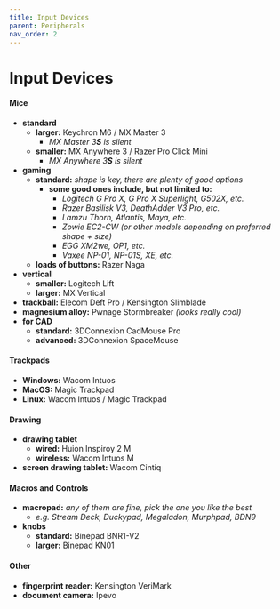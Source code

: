 ```yaml
---
title: Input Devices
parent: Peripherals
nav_order: 2
---
```

# Input Devices

#### Mice

- **standard**
	- **larger:** Keychron M6 / MX Master 3
		- *MX Master 3**S** is silent*
	- **smaller:** MX Anywhere 3 / Razer Pro Click Mini
		- *MX Anywhere 3**S** is silent*
- **gaming** 
	- **standard:** *shape is key, there are plenty of good options*
		- **some good ones include, but not limited to:**
			- *Logitech G Pro X, G Pro X Superlight, G502X, etc.*
			- *Razer Basilisk V3, DeathAdder V3 Pro, etc.*
			- *Lamzu Thorn, Atlantis, Maya, etc.*
			- *Zowie EC2-CW (or other models depending on preferred shape + size)*
			- *EGG XM2we, OP1, etc.*
			- *Vaxee NP-01, NP-01S, XE, etc.*
	- **loads of buttons:** Razer Naga
- **vertical** 
	- **smaller:** Logitech Lift
	- **larger:** MX Vertical
- **trackball:** Elecom Deft Pro / Kensington Slimblade
- **magnesium alloy:** Pwnage Stormbreaker *(looks really cool)*
- **for CAD**
	- **standard:** 3DConnexion CadMouse Pro
	- **advanced:** 3DConnexion SpaceMouse

#### Trackpads

- **Windows:** Wacom Intuos
- **MacOS:** Magic Trackpad
- **Linux:** Wacom Intuos / Magic Trackpad

#### Drawing

- **drawing tablet** 
	- **wired:** Huion Inspiroy 2 M
	- **wireless:** Wacom Intuos M
- **screen drawing tablet:** Wacom Cintiq

#### Macros and Controls

- **macropad:** *any of them are fine, pick the one you like the best* 
	- *e.g. Stream Deck, Duckypad, Megaladon, Murphpad, BDN9*
- **knobs** 
	- **standard:** Binepad BNR1-V2
	- **larger:** Binepad KN01

#### Other

- **fingerprint reader:** Kensington VeriMark
- **document camera:** Ipevo
